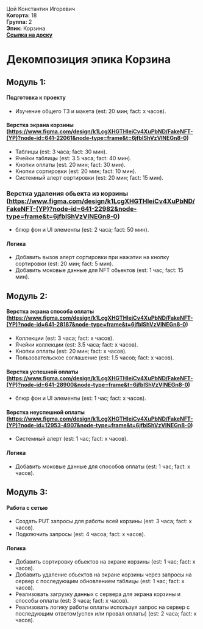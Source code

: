 Цой Константин Игоревич\
<b>Когорта:</b> 18\
<b>Группа:</b> 2\
<b>Эпик:</b> Корзина\
<b>[Ссылка на доску](https://github.com/users/dreamWillAppear/projects/2/views/1)</b>

# Декомпозиция эпика Корзина

## Модуль 1:

#### Подготовка к проекту
- Изучение общего ТЗ и макета (est: 20 мин; fact: x часов).

#### Верстка экрана корзины (https://www.figma.com/design/k1LcgXHGTHIeiCv4XuPbND/FakeNFT-(YP)?node-id=641-22061&node-type=frame&t=6jfblShVzVlNEGn8-0)
- Таблицы (est: 3 часа; fact: 30 мин).
- Ячейки таблицы (est: 3.5 часа; fact: 40 мин).
- Кнопки оплаты (est: 20 мин; fact: 30 мин).
- Кнопки сортировки (est: 20 мин; fact: 10 мин).
- Системный алерт сортировки (est: 20 мин; fact: 15 мин).

### Верстка удаления обьекта из корзины (https://www.figma.com/design/k1LcgXHGTHIeiCv4XuPbND/FakeNFT-(YP)?node-id=641-22982&node-type=frame&t=6jfblShVzVlNEGn8-0)
- блюр фон и UI элементы (est: 2 часа; fact: 50 мин). 

#### Логика
- Добавить вызов алерт сортировки при нажатии на кнопку сортировки (est: 20 мин; fact: 5 мин).
- Добавить моковые данные для NFT обьектов (est: 1 час; fact: 15 мин).

## Модуль 2:

#### Верстка экрана способа оплаты (https://www.figma.com/design/k1LcgXHGTHIeiCv4XuPbND/FakeNFT-(YP)?node-id=641-28187&node-type=frame&t=6jfblShVzVlNEGn8-0)
- Коллекции (est: 3 часа; fact: x часов).
- Ячейки коллекции (est: 3.5 часа; fact: x часов).
- Кнопки оплаты (est: 20 мин; fact: x часов).
- Пользовательское соглашение (est: 1.5 часов; fact: x часов).

#### Верстка успешной оплаты (https://www.figma.com/design/k1LcgXHGTHIeiCv4XuPbND/FakeNFT-(YP)?node-id=641-28900&node-type=frame&t=6jfblShVzVlNEGn8-0)
- блюр фон и UI элементы (est: 1 час; fact: x часов). 

#### Верстка неуспешной оплаты (https://www.figma.com/design/k1LcgXHGTHIeiCv4XuPbND/FakeNFT-(YP)?node-id=12953-4907&node-type=frame&t=6jfblShVzVlNEGn8-0)
- Системный алерт (est: 1 час; fact: x часов). 

#### Логика
- Добавить моковые данные для способов оплаты (est: 1 час; fact: x часов).

## Модуль 3:
#### Работа с сетью
- Создать PUT запросы для работы всей корзины  (est: 3 часа; fact: x часов).
- Подключить запросы (est: 4 часоа; fact: x часов).

#### Логика
- Добавить сортировку обьектов на экране корзины (est: 1 час; fact: x часов).
- Добавить удаление обьектов на экране корзины через запросы на сервер с последующим обновлением таблицы (est: 1 час; fact: x часов).
- Реализовать загрузку данных с сервера для экрана корзины и способы оплаты (est: 3 часа; fact: x часов).
- Реализовать логику работы оплаты используя запрос на сервер с последующим ответом(успех или провал оплаты) (est: 2 часа; fact: x часов).
